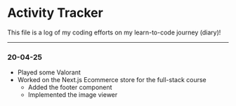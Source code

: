 # Activity Tracker

This file is a log of my coding efforts on my learn-to-code journey (diary)!

---

### 20-04-25

- Played some Valorant
- Worked on the Next.js Ecommerce store for the full-stack course
  - Added the footer component
  - Implemented the image viewer
